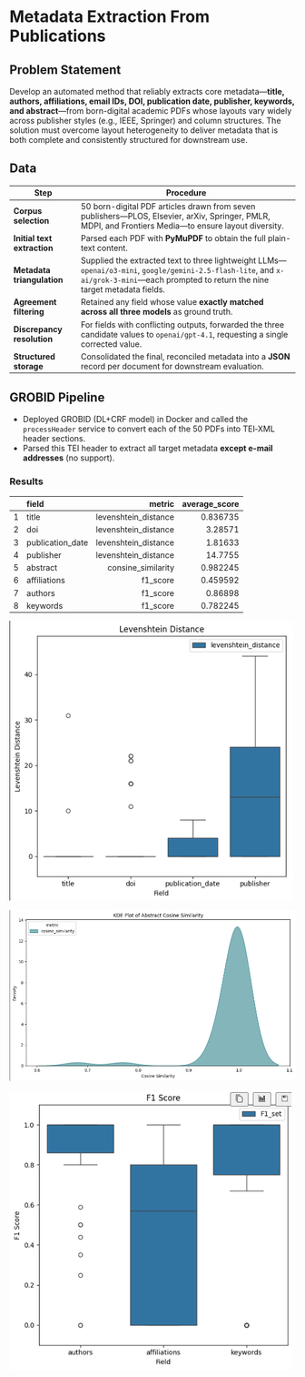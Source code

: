 # **Metadata Extraction From Publications**

## **Problem Statement**

Develop an automated method that reliably extracts core metadata—**title, authors, affiliations, email IDs, DOI, publication date, publisher, keywords, and abstract**—from born-digital academic PDFs whose layouts vary widely across publisher styles (e.g., IEEE, Springer) and column structures. The solution must overcome layout heterogeneity to deliver metadata that is both complete and consistently structured for downstream use.

## **Data**

| Step                        | Procedure                                                                                                                                                                               |
| --------------------------- | --------------------------------------------------------------------------------------------------------------------------------------------------------------------------------------- |
| **Corpus selection**        | 50 born-digital PDF articles drawn from seven publishers—PLOS, Elsevier, arXiv, Springer, PMLR, MDPI, and Frontiers Media—to ensure layout diversity.                                   |
| **Initial text extraction** | Parsed each PDF with **PyMuPDF** to obtain the full plain-text content.                                                                                                                 |
| **Metadata triangulation**  | Supplied the extracted text to three lightweight LLMs—`openai/o3-mini`, `google/gemini-2.5-flash-lite`, and `x-ai/grok-3-mini`—each prompted to return the nine target metadata fields. |
| **Agreement filtering**     | Retained any field whose value **exactly matched across all three models** as ground truth.                                                                                             |
| **Discrepancy resolution**  | For fields with conflicting outputs, forwarded the three candidate values to `openai/gpt-4.1`, requesting a single corrected value.                                                     |
| **Structured storage**      | Consolidated the final, reconciled metadata into a **JSON** record per document for downstream evaluation.                                                                              |

## **GROBID Pipeline**

* Deployed GROBID (DL+CRF model) in Docker and called the `processHeader` service to convert each of the 50 PDFs into TEI‐XML header sections.
* Parsed this TEI header to extract all target metadata **except e-mail addresses** (no support).

### **Results**
|    | field            |               metric |   average_score |
|---:|:-----------------|---------------------:|----------------:|
|  1 | title            | levenshtein_distance |        0.836735 |
|  2 | doi              | levenshtein_distance |        3.28571  |
|  3 | publication_date | levenshtein_distance |        1.81633  |
|  4 | publisher        | levenshtein_distance |       14.7755   |
|  5 | abstract         |   consine_similarity |        0.982245 |
|  6 | affiliations     |             f1_score |        0.459592 |
|  7 | authors          |             f1_score |        0.86898  |
|  8 | keywords         |             f1_score |        0.782245 |

![levenshtein_dist](levenshtein_dist.png)

![cosine_sim](cosine_sim.png)

![f1_score](f1_score.png)